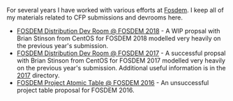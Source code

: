 For several years I have worked with various efforts at [Fosdem](https://fosdem.org).  I keep all of my materials related to CFP submissions and devrooms here.

* [FOSDEM Distribution Dev Room @ FOSDEM 2018](fosdem-2018-distribution-devroom.md) - A WIP propsal with Brian Stinson from CentOS for FOSDEM 2018 modelled very heavily on the previous year's submission.
* [FOSDEM Distribution Dev Room @ FOSDEM 2017](2017/fosdem-2017-distribution-devroom.md) - A successful propsal with Brian Stinson from CentOS for FOSDEM 2017 modelled very heavily on the previous year's submission.  Additional useful information is in the [2017](2017) directory.
* [FOSDEM Project Atomic Table @ FOSDEM 2016](fosdem-2016-table-proposal-atomic.md) - An unsuccessful project table proposal for FOSDEM 2016.
